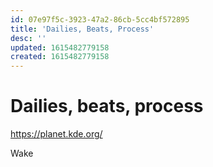 ```yaml
---
id: 07e97f5c-3923-47a2-86cb-5cc4bf572895
title: 'Dailies, Beats, Process'
desc: ''
updated: 1615482779158
created: 1615482779158
---
```

# Dailies, beats, process

<https://planet.kde.org/>

Wake

